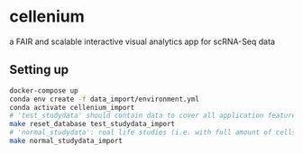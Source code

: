 # cellenium
a FAIR and scalable interactive visual analytics app for scRNA-Seq data

## Setting up
```bash
docker-compose up
conda env create -f data_import/environment.yml
conda activate cellenium_import
# 'test_studydata' should contain data to cover all application features, but is small enough to be imported in a few minutes
make reset_database test_studydata_import
# 'normal_studydata': real life studies (i.e. with full amount of cells and genes)
make normal_studydata_import
```
